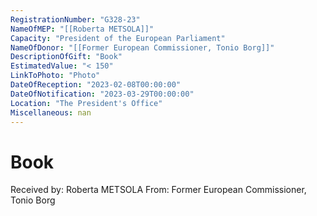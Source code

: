 ```yaml
---
RegistrationNumber: "G328-23"
NameOfMEP: "[[Roberta METSOLA]]"
Capacity: "President of the European Parliament"
NameOfDonor: "[[Former European Commissioner, Tonio Borg]]"
DescriptionOfGift: "Book"
EstimatedValue: "< 150"
LinkToPhoto: "Photo"
DateOfReception: "2023-02-08T00:00:00"
DateOfNotification: "2023-03-29T00:00:00"
Location: "The President's Office"
Miscellaneous: nan
---
```


# Book

Received by: Roberta METSOLA
From: Former European Commissioner, Tonio Borg
